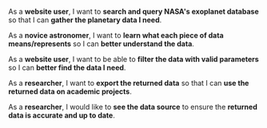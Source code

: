 As a **website user**, I want to **search and query NASA's exoplanet database** so that I can **gather the planetary data I need**.

As a **novice astronomer**, I want to **learn what each piece of data means/represents** so I can **better understand the data**.

As a **website user**, I want to be able to **filter the data with valid parameters** so I can **better find the data I need**.

As a **researcher**, I want to **export the returned data** so that I can **use the returned data on academic projects**.

As a **researcher**, I would like to **see the data source** to ensure the **returned data is accurate and up to date**.
